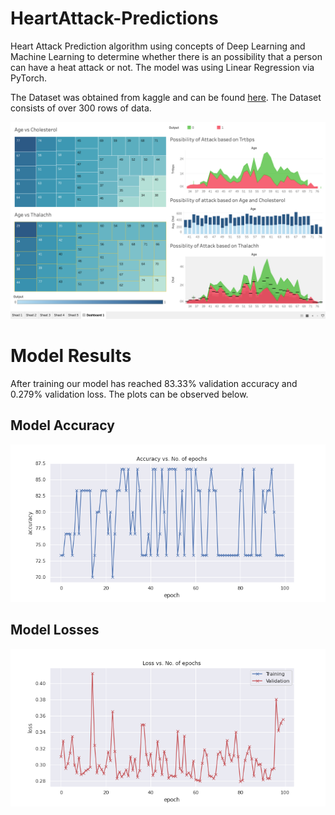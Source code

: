 # HeartAttack-Predictions

Heart Attack Prediction algorithm using concepts of Deep Learning and Machine Learning to determine whether there is an possibility that a person can have a heat attack or not. The model was using Linear Regression via PyTorch.

The Dataset was obtained from kaggle and can be found [here](https://www.kaggle.com/rashikrahmanpritom/heart-attack-analysis-prediction-dataset). The Dataset consists of over 300 rows of data.

![](./readme_images/DataAnalysis.png)


# Model Results 
After training our model has reached 83.33% validation accuracy and 0.279% validation loss. The plots can be observed below.


## Model Accuracy
![](./readme_images/Model_Accuracy.png)


## Model Losses 
![](./readme_images/Model_Losses.png)
